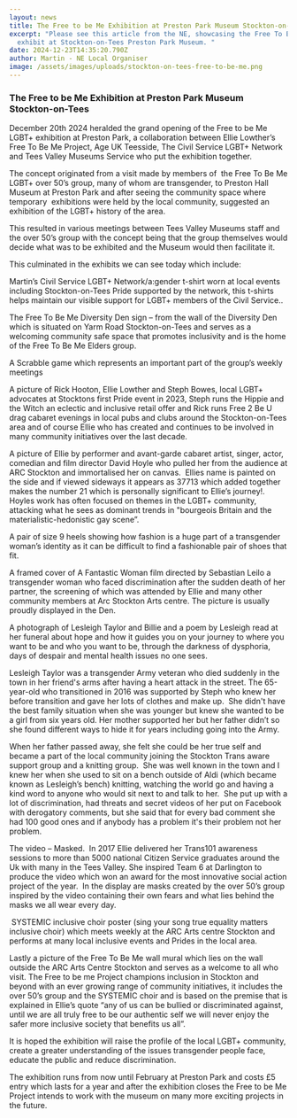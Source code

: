 ```yaml
---
layout: news
title: The Free to be Me Exhibition at Preston Park Museum Stockton-on-Tees
excerpt: "Please see this article from the NE, showcasing the Free To Be Me
  exhibit at Stockton-on-Tees Preston Park Museum. "
date: 2024-12-23T14:35:20.790Z
author: Martin - NE Local Organiser
image: /assets/images/uploads/stockton-on-tees-free-to-be-me.png
---
```

### The Free to be Me Exhibition at Preston Park Museum Stockton-on-Tees

December 20th 2024 heralded the grand opening of the Free to be Me LGBT+ exhibition at Preston Park, a collaboration between Ellie Lowther’s Free To Be Me Project, Age UK Teesside, The Civil Service LGBT+ Network and Tees Valley Museums Service who put the exhibition together.

The concept originated from a visit made by members of  the Free To Be Me LGBT+ over 50’s group, many of whom are transgender, to Preston Hall Museum at Preston Park and after seeing the community space where temporary  exhibitions were held by the local community, suggested an exhibition of the LGBT+ history of the area.

This resulted in various meetings between Tees Valley Museums staff and the over 50’s group with the concept being that the group themselves would decide what was to be exhibited and the Museum would then facilitate it.

This culminated in the exhibits we can see today which include:

Martin’s Civil Service LGBT+ Network/a:gender t-shirt worn at local events including Stockton-on-Tees Pride supported by the network, this t-shirts helps maintain our visible support for LGBT+ members of the Civil Service..

The Free To Be Me Diversity Den sign – from the wall of the Diversity Den which is situated on Yarm Road Stockton-on-Tees and serves as a welcoming community safe space that promotes inclusivity and is the home of the Free To Be Me Elders group.

A Scrabble game which represents an important part of the group’s weekly meetings

A picture of Rick Hooton, Ellie Lowther and Steph Bowes, local LGBT+ advocates at Stocktons first Pride event in 2023, Steph runs the Hippie and the Witch an eclectic and inclusive retail offer and Rick runs Free 2 Be U drag cabaret evenings in local pubs and clubs around the Stockton-on-Tees area and of course Ellie who has created and continues to be involved in many community initiatives over the last decade.

A picture of Ellie by performer and avant-garde cabaret artist, singer, actor, comedian and film director David Hoyle who pulled her from the audience at ARC Stockton and immortalised her on canvas.  Ellies name is painted on the side and if viewed sideways it appears as 37713 which added together makes the number 21 which is personally significant to Ellie’s journey!. Hoyles work has often focused on themes in the LGBT+ community, attacking what he sees as dominant trends in "bourgeois Britain and the materialistic-hedonistic gay scene”.

A pair of size 9 heels showing how fashion is a huge part of a transgender woman’s identity as it can be difficult to find a fashionable pair of shoes that fit.

A framed cover of A Fantastic Woman film directed by Sebastian Leilo a transgender woman who faced discrimination after the sudden death of her partner, the screening of which was attended by Ellie and many other community members at Arc Stockton Arts centre. The picture is usually proudly displayed in the Den.

A photograph of Lesleigh Taylor and Billie and a poem by Lesleigh read at her funeral about hope and how it guides you on your journey to where you want to be and who you want to be, through the darkness of dysphoria, days of despair and mental health issues no one sees.

Lesleigh Taylor was a transgender Army veteran who died suddenly in the town in her friend's arms after having a heart attack in the street. The 65-year-old who transitioned in 2016 was supported by Steph who knew her before transition and gave her lots of clothes and make up.  She didn't have the best family situation when she was younger but knew she wanted to be a girl from six years old. Her mother supported her but her father didn’t so she found different ways to hide it for years including going into the Army. 

When her father passed away, she felt she could be her true self and became a part of the local community joining the Stockton Trans aware support group and a knitting group.  She was well known in the town and I knew her when she used to sit on a bench outside of Aldi (which became known as Lesleigh’s bench) knitting, watching the world go and having a kind word to anyone who would sit next to and talk to her.  She put up with a lot of discrimination, had threats and secret videos of her put on Facebook with derogatory comments, but she said that for every bad comment she had 100 good ones and if anybody has a problem it's their problem not her problem.

The video – Masked.  In 2017 Ellie delivered her Trans101 awareness sessions to more than 5000 national Citizen Service graduates around the Uk with many in the Tees Valley. She inspired Team 6 at Darlington to produce the video which won an award for the most innovative social action project of the year.  In the display are masks created by the over 50’s group inspired by the video containing their own fears and what lies behind the masks we all wear every day.

 SYSTEMIC inclusive choir poster (sing your song true equality matters inclusive choir) which meets weekly at the ARC Arts centre Stockton and performs at many local inclusive events and Prides in the local area.

Lastly a picture of the Free To Be Me wall mural which lies on the wall outside the ARC Arts Centre Stockton and serves as a welcome to all who visit. The Free to be me Project champions inclusion in Stockton and beyond with an ever growing range of community initiatives, it includes the over 50’s group and the SYSTEMIC choir and is based on the premise that is explained in Ellie’s quote “any of us can be bullied or discriminated against, until we are all truly free to be our authentic self we will never enjoy the safer more inclusive society that benefits us all”.

It is hoped the exhibition will raise the profile of the local LGBT+ community, create a greater understanding of the issues transgender people face, educate the public and reduce discrimination.

The exhibition runs from now until February at Preston Park and costs £5 entry which lasts for a year and after the exhibition closes the Free to be Me Project intends to work with the museum on many more exciting projects in the future.
